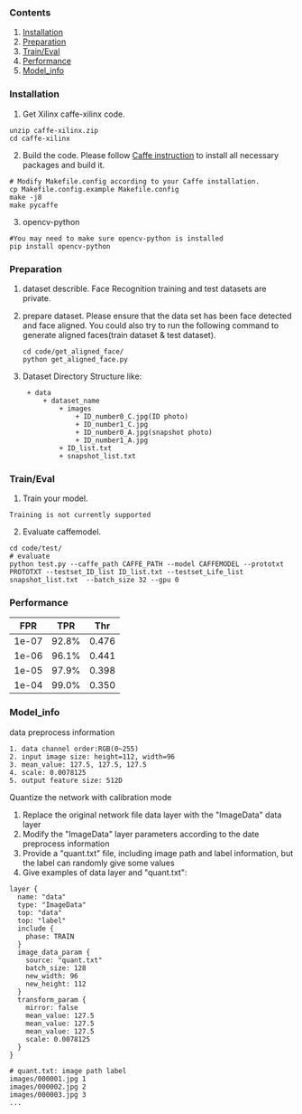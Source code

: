 ### Contents
1. [Installation](#installation)
2. [Preparation](#preparation)
3. [Train/Eval](#traineval)
4. [Performance](#performance)
5. [Model_info](#model_info)

### Installation
1. Get Xilinx caffe-xilinx code.
  ```shell
  unzip caffe-xilinx.zip
  cd caffe-xilinx
  ```

2. Build the code. Please follow [Caffe instruction](http://caffe.berkeleyvision.org/installation.html) to install all necessary packages and build it.
  ```shell
  # Modify Makefile.config according to your Caffe installation.
  cp Makefile.config.example Makefile.config
  make -j8
  make pycaffe
  ```

3. opencv-python
  ```shell
  #You may need to make sure opencv-python is installed
  pip install opencv-python
  ```

### Preparation

1. dataset describle.
   Face Recognition training and test datasets are private.

2. prepare dataset.
   Please ensure that the data set has been face detected and face aligned.
   You could also try to run the following command to generate aligned faces(train dataset & test dataset).
   ```shell
   cd code/get_aligned_face/
   python get_aligned_face.py
   ```

3. Dataset Directory Structure like:
   ```
    + data
        + dataset_name
            + images
                + ID_number0_C.jpg(ID photo)
                + ID_number1_C.jpg
                + ID_number0_A.jpg(snapshot photo)
                + ID_number1_A.jpg
            + ID_list.txt
            + snapshot_list.txt
   ```

### Train/Eval

1. Train your model.
  ```
  Training is not currently supported 
  ```

2. Evaluate caffemodel.
  ```shell
  cd code/test/
  # evaluate  
  python test.py --caffe_path CAFFE_PATH --model CAFFEMODEL --prototxt PROTOTXT --testset_ID_list ID_list.txt --testset_Life_list snapshot_list.txt  --batch_size 32 --gpu 0
  ```

### Performance

FPR | TPR | Thr
-- | -- | --
1e-07  |  92.8%  |  0.476
1e-06  |  96.1%  |  0.441
1e-05  |  97.9%  |  0.398
1e-04  |  99.0%  |  0.350

### Model_info

data preprocess information

```
1. data channel order:RGB(0~255)
2. input image size: height=112, width=96
3. mean_value: 127.5, 127.5, 127.5
4. scale: 0.0078125
5. output feature size: 512D
```

Quantize the network with calibration mode

1. Replace the original network file data layer with the "ImageData" data layer
2. Modify the "ImageData" layer parameters according to the date preprocess information
3. Provide a "quant.txt" file, including image path and label information, but the label can randomly give some values
4. Give examples of data layer and "quant.txt":

```shell
layer {
  name: "data"
  type: "ImageData"
  top: "data"
  top: "label"
  include {
    phase: TRAIN
  }
  image_data_param {
    source: "quant.txt"
    batch_size: 128
    new_width: 96
    new_height: 112
  }
  transform_param {
    mirror: false
    mean_value: 127.5
    mean_value: 127.5
    mean_value: 127.5
    scale: 0.0078125
  }
}
```
```
# quant.txt: image path label
images/000001.jpg 1
images/000002.jpg 2
images/000003.jpg 3
...
```
